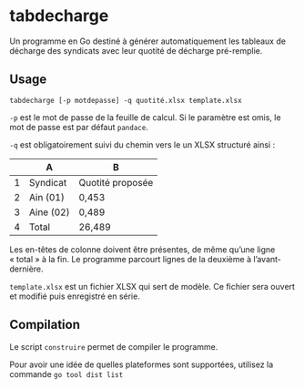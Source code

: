 # tabdecharge

Un programme en Go destiné à générer automatiquement les tableaux de décharge des syndicats avec leur quotité de décharge pré-remplie.



## Usage



`tabdecharge [-p motdepasse] -q quotité.xlsx template.xlsx`

`-p` est le mot de passe de la feuille de calcul. Si le paramètre est omis, le mot de passe est par défaut `pandace`.

`-q` est obligatoirement suivi du chemin vers le un XLSX structuré ainsi :



|      | A         | B                |
| ---- | --------- | ---------------- |
| 1    | Syndicat  | Quotité proposée |
| 2    | Ain (01)  | 0,453            |
| 3    | Aine (02) | 0,489            |
| 4    | Total     | 26,489           |



Les en-têtes de colonne doivent être présentes, de même qu’une ligne « total » à la fin. Le programme parcourt lignes de la deuxième à l’avant-dernière.

`template.xlsx` est un fichier XLSX qui sert de modèle. Ce fichier sera ouvert et modifié puis enregistré en série.



## Compilation

Le script `construire` permet de compiler le programme.

Pour avoir une idée de quelles plateformes sont supportées, utilisez la commande `go tool dist list`